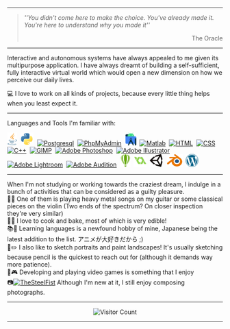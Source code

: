 
---

> *''You didn't come here to make the choice. You've already made it. You're here to understand why you made it''*
> <div dir="rtl">The Oracle</div><p/>

---

Interactive and autonomous systems have always appealed to me given its multipurpose application. 
I have always dreamt of building a self-sufficient, fully interactive virtual world which would open a new dimension on how we perceive our daily lives.<br>

💻 I love to work on all kinds of projects, because every little thing helps when you least expect it.<br>

---

Languages and Tools I'm familiar with:
<div align="left">

<a href="https://en.wikipedia.org/wiki/Java_(programming_language)"><img src="https://raw.githubusercontent.com/TheSteelFist/TheSteelFist/main/Assets/Java_programming_language_logo.png" alt="Java" height="30"></a>&nbsp;
<a href="https://en.wikipedia.org/wiki/Python_(programming_language)"><img src="https://raw.githubusercontent.com/TheSteelFist/TheSteelFist/main/Assets/Python_logo_and_wordmark.png" alt="Python" height="30"></a>&nbsp;
<a href="https://en.wikipedia.org/wiki/PostgreSQL"><img src="https://upload.wikimedia.org/wikipedia/commons/thumb/2/29/Postgresql_elephant.svg/1200px-Postgresql_elephant.svg.png" alt="Postgresql" height="30"></a>&nbsp;
<a href="https://en.wikipedia.org/wiki/PhpMyAdmin"><img src="https://upload.wikimedia.org/wikipedia/commons/thumb/4/4f/PhpMyAdmin_logo.svg/1200px-PhpMyAdmin_logo.svg.png" alt="PhpMyAdmin" height="30"></a>&nbsp;
<a href="https://en.wikipedia.org/wiki/Android_Studio"><img src="https://raw.githubusercontent.com/TheSteelFist/TheSteelFist/main/Assets/Android_Studio_Trademark.png" alt="Android Studio Trademark.svg" height="30"></a>&nbsp;
<a href="https://en.wikipedia.org/wiki/MATLAB"><img src="https://upload.wikimedia.org/wikipedia/commons/2/21/Matlab_Logo.png" alt="Matlab" height="30"></a>&nbsp;
<a href="https://en.wikipedia.org/wiki/HTML"><img src="https://upload.wikimedia.org/wikipedia/commons/thumb/6/61/HTML5_logo_and_wordmark.svg/1200px-HTML5_logo_and_wordmark.svg.png" alt="HTML" height="30"></a>&nbsp;
<a href="https://en.wikipedia.org/wiki/CSS"><img src="https://upload.wikimedia.org/wikipedia/commons/thumb/d/d5/CSS3_logo_and_wordmark.svg/1200px-CSS3_logo_and_wordmark.svg.png" alt="CSS" height="30"></a>&nbsp;
<a href="https://en.wikipedia.org/wiki/C%2B%2B"><img src="https://upload.wikimedia.org/wikipedia/commons/thumb/1/18/ISO_C%2B%2B_Logo.svg/1200px-ISO_C%2B%2B_Logo.svg.png" alt="C++" height="30"></a>&nbsp;
<a href="https://en.wikipedia.org/wiki/GIMP"><img src="https://upload.wikimedia.org/wikipedia/commons/thumb/4/45/The_GIMP_icon_-_gnome.svg/1200px-The_GIMP_icon_-_gnome.svg.png" alt="GIMP" height="30"></a>&nbsp;
<a href="https://en.wikipedia.org/wiki/Adobe_Photoshop"><img src="https://upload.wikimedia.org/wikipedia/commons/thumb/a/af/Adobe_Photoshop_CC_icon.svg/1200px-Adobe_Photoshop_CC_icon.svg.png" alt="Adobe Photoshop" height="30"></a>&nbsp;
<a href="https://en.wikipedia.org/wiki/Adobe_Illustrator"><img src="https://upload.wikimedia.org/wikipedia/commons/d/d8/Adobe_Illustrator_Icon_CS6.png" alt="Adobe Illustrator" height="30"></a>&nbsp;
<a href="https://en.wikipedia.org/wiki/Adobe_Lightroom"><img src="https://upload.wikimedia.org/wikipedia/commons/thumb/b/b6/Adobe_Photoshop_Lightroom_CC_logo.svg/1200px-Adobe_Photoshop_Lightroom_CC_logo.svg.png" alt="Adobe Lightroom" height="30"></a>&nbsp;
<a href="https://en.wikipedia.org/wiki/Adobe_Audition"><img src="https://upload.wikimedia.org/wikipedia/commons/thumb/1/19/Adobe_Audition_CC_icon.svg/1200px-Adobe_Audition_CC_icon.svg.png" alt="Adobe Audition" height="30"></a>&nbsp;
<a href="https://en.wikipedia.org/wiki/CorelDRAW"><img src="https://raw.githubusercontent.com/TheSteelFist/TheSteelFist/main/Assets/CorelDraw_logo.png" alt="CorelDraw" height="30"></a>&nbsp;
<a href="https://en.wikipedia.org/wiki/GameMaker"><img src="https://raw.githubusercontent.com/TheSteelFist/TheSteelFist/main/Assets/GameMaker_Studio.png" alt="GameMaker Studio" height="30"></a>&nbsp;
<a href="https://en.wikipedia.org/wiki/Unity_(game_engine)"><img src="https://raw.githubusercontent.com/TheSteelFist/TheSteelFist/main/Assets/Unity_Technologies_logo.png" alt="Unity 3D" height="30"></a>&nbsp;
<a href="https://en.wikipedia.org/wiki/Blender_(software)"><img src="https://raw.githubusercontent.com/TheSteelFist/TheSteelFist/main/Assets/Logo_Blender.png" alt="Blender" height="30"></a>&nbsp;
<a href="https://en.wikipedia.org/wiki/WordPress"><img src="https://raw.githubusercontent.com/TheSteelFist/TheSteelFist/main/Assets/WordPress_logo.png" alt="WordPress" height="30"></a>&nbsp;
</div>

---

When I'm not studying or working towards the craziest dream, I indulge in a bunch of activities that can be considered as a guilty pleasure.<br>
🎸🎻 One of them is playing heavy metal songs on my guitar or some classical pieces on the violin (Two ends of the spectrum? On closer inspection they're very similar)<br>
🥘🍰 I love to cook and bake, most of which is very edible!<br>
📚📖 Learning languages is a newfound hobby of mine, Japanese being the latest addition to the list. アニメが大好きだから ;)<br>
🎨✏️ I also like to sketch portraits and paint landscapes! It's usually sketching because pencil is the quickest to reach out for (although it demands way more patience).<br>
🎲🎮 Developing and playing video games is something that I enjoy<br>
📷<a href="https://instagram.com/TheSteelFist" target="blank"><img src="https://upload.wikimedia.org/wikipedia/commons/thumb/e/e7/Instagram_logo_2016.svg/1200px-Instagram_logo_2016.svg.png" alt="TheSteelFist" height="18"/></a> Although I'm new at it, I still enjoy composing photographs.<br>

---

<div align="center">

![Visitor Count](https://profile-counter.glitch.me/TheSteelFist/count.svg)<br>

</div>

---

<!--
**TheSteelFist/TheSteelFist** is a ✨ _special_ ✨ repository because its `README.md` (this file) appears on your GitHub profile.

Here are some ideas to get you started:

- 🔭 I’m currently working on ...
- 🌱 I’m currently learning ...
- 👯 I’m looking to collaborate on ...
- 🤔 I’m looking for help with ...
- 💬 Ask me about ...
- 📫 How to reach me: ...
- 😄 Pronouns: ...
- ⚡ Fun fact: ...
-->

